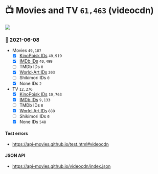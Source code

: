 # :tv: Movies and TV `61,463` (videocdn)

<a href="https://API-Movies.github.io"><img src="https://API-Movies.github.io/banner.png?cache"></a>

### :date: 2021-06-08
- Movies `49,187`
  - [x] <a href="https://API-Movies.github.io/videocdn/movie_kinopoisk_ids.json">KinoPoisk IDs</a> `40,919`
  - [x] <a href="https://API-Movies.github.io/videocdn/movie_imdb_ids.json">IMDb IDs</a> `40,499`
  - [ ] TMDb IDs `0`
  - [x] <a href="https://API-Movies.github.io/videocdn/movie_world_art_ids.json">World-Art IDs</a> `203`
  - [ ] Shikimori IDs `0`
  - [x] None IDs `2`
- TV `12,276`
  - [x] <a href="https://API-Movies.github.io/videocdn/tv_kinopoisk_ids.json">KinoPoisk IDs</a> `10,763`
  - [x] <a href="https://API-Movies.github.io/videocdn/tv_imdb_ids.json">IMDb IDs</a> `9,133`
  - [ ] TMDb IDs `0`
  - [x] <a href="https://API-Movies.github.io/videocdn/tv_world_art_ids.json">World-Art IDs</a> `888`
  - [ ] Shikimori IDs `0`
  - [x] None IDs `548`
#### Test errors
- <a href='https://api-movies.github.io/test.html#videocdn'>https://api-movies.github.io/test.html#videocdn</a>
#### JSON API
- <a href='https://api-movies.github.io/videocdn/index.json'>https://api-movies.github.io/videocdn/index.json</a>
